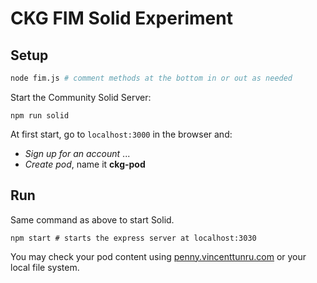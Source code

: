 # CKG FIM Solid Experiment

## Setup

```sh
node fim.js # comment methods at the bottom in or out as needed
```

Start the Community Solid Server:

```shell
npm run solid
```

At first start, go to `localhost:3000` in the browser and:
- *Sign up for an account* ...
- *Create pod*, name it **ckg-pod**

## Run

Same command as above to start Solid.
```shell
npm start # starts the express server at localhost:3030
```

You may check your pod content using [penny.vincenttunru.com](https://penny.vincenttunru.com) or your local file system.

